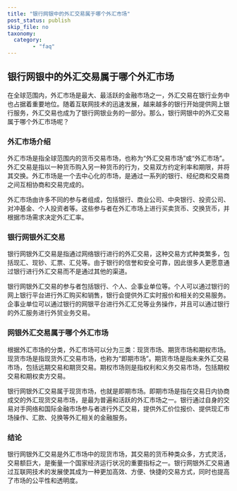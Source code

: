 ```yaml
---
title: "银行网银中的外汇交易属于哪个外汇市场"
post_status: publish
skip_file: no
taxonomy:
  category:
        - "faq"
---
```


## 银行网银中的外汇交易属于哪个外汇市场

在全球范围内，外汇市场是最大、最活跃的金融市场之一，外汇交易在银行业务中也占据着重要地位。随着互联网技术的迅速发展，越来越多的银行开始提供网上银行服务，外汇交易也成为了银行网银业务的一部分。那么，银行网银中的外汇交易属于哪个外汇市场呢？

### 外汇市场介绍

外汇市场是指全球范围内的货币交易市场，也称为“外汇交易市场”或“外汇市场”。外汇交易是指以一种货币购入另一种货币的行为，交易双方约定利率和期限，并将其交换。外汇市场是一个去中心化的市场，是通过一系列的银行、经纪商和交易商之间互相协商和交易完成的。

外汇市场由许多不同的参与者组成，包括银行、商业公司、中央银行、投资公司、对冲基金、个人投资者等。这些参与者在外汇市场上进行买卖货币、交换货币，并根据市场需求决定外汇汇率。

### 银行网银外汇交易

银行网银外汇交易是指通过网络银行进行的外汇交易，这种交易方式种类繁多，包括现汇、现钞、汇票、汇兑等。由于银行的信誉和安全可靠，因此很多人更愿意通过银行进行外汇交易而不是通过其他的渠道。

银行网银外汇交易的参与者包括银行、个人、企事业单位等。个人可以通过银行的网上银行平台进行外汇购买和销售，银行会提供外汇实时报价和相关的交易服务。企事业单位可以通过银行的网银平台进行外汇汇兑等业务操作，并且可以通过银行的外汇服务进行外贸业务交易。

### 网银外汇交易属于哪个外汇市场

根据外汇市场的分类，外汇市场可以分为三类：现货市场、期货市场和期权市场。现货市场是指现货外汇交易市场，也称为“即期市场”。期货市场是指未来外汇交易市场，包括远期交易和期货交易。期权市场则是指权利和义务交易市场，包括期权交易和期权卖方交易。

银行网银外汇交易属于现货市场，也就是即期市场。即期市场是指在交易日内协商成交的外汇现货交易市场，是最为普遍和活跃的外汇市场之一。银行通过自身的交易对手网络和国际金融市场参与者进行外汇交易，提供外汇价位报价、提供现汇市场操作、汇款、兑换等外汇相关的金融服务。

### 结论

银行网银外汇交易是外汇市场中的现货市场，其交易的货币种类众多，方式灵活，交易额巨大，是衡量一个国家经济运行状况的重要指标之一。银行网银外汇交易通过互联网技术的发展使其成为一种更加高效、方便、快捷的交易方式，同时也提高了市场的公平性和透明度。
